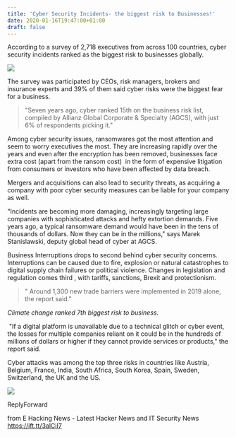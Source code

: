 ```yaml
---
title: 'Cyber Security Incidents- the biggest risk to Businesses!'
date: 2020-01-16T19:47:00+01:00
draft: false
---
```


According to a survey of 2,718 executives from across 100 countries, cyber security incidents ranked as the biggest risk to businesses globally. 

  

[![](https://1.bp.blogspot.com/-_wIoCT_7qt4/XbxN9F6uMTI/AAAAAAAALCo/lrJZaQQWhZwWwmlNQeIppyujmUnb1W3IwCPcBGAYYCw/s640/Xhelper.jpg)](https://1.bp.blogspot.com/-_wIoCT_7qt4/XbxN9F6uMTI/AAAAAAAALCo/lrJZaQQWhZwWwmlNQeIppyujmUnb1W3IwCPcBGAYYCw/s1600/Xhelper.jpg)

  

The survey was participated by CEOs, risk managers, brokers and insurance experts and 39% of them said cyber risks were the biggest fear for a business. 

>   
> "Seven years ago, cyber ranked 15th on the business risk list, compiled by Allianz Global Corporate & Specialty (AGCS), with just 6% of respondents picking it."

  

Among cyber security issues, ransomwares got the most attention and seem to worry executives the most. They are increasing rapidly over the years and even after the encryption has been removed, businesses face extra cost (apart from the ransom cost)  in the form of expensive litigation from consumers or investors who have been affected by data breach.

  

Mergers and acquisitions can also lead to security threats, as acquiring a company with poor cyber security measures can be liable for your company as well. 

  

"Incidents are becoming more damaging, increasingly targeting large companies with sophisticated attacks and hefty extortion demands. Five years ago, a typical ransomware demand would have been in the tens of thousands of dollars. Now they can be in the millions," says Marek Stanislawski, deputy global head of cyber at AGCS.

  

Business Interruptions drops to second behind cyber security concerns. Interruptions can be caused due to fire, explosion or natural catastrophes to digital supply chain failures or political violence. Changes in legislation and regulation comes third , with tariffs, sanctions, Brexit and protectionism. 

>   
> " Around 1,300 new trade barriers were implemented in 2019 alone, the report said."

  

_Climate change ranked 7th biggest risk to business._

  

 "If a digital platform is unavailable due to a technical glitch or cyber event, the losses for multiple companies reliant on it could be in the hundreds of millions of dollars or higher if they cannot provide services or products," the report said.

  

Cyber attacks was among the top three risks in countries like Austria, Belgium, France, India, South Africa, South Korea, Spain, Sweden, Switzerland, the UK and the US. 

  

![](https://ssl.gstatic.com/ui/v1/icons/mail/no_photo.png)

ReplyForward

  
  
from E Hacking News - Latest Hacker News and IT Security News https://ift.tt/3alCiI7
